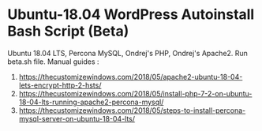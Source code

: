 # Ubuntu-18.04 WordPress Autoinstall Bash Script (Beta)

Ubuntu 18.04 LTS, Percona MySQL, Ondrej's PHP, Ondrej's Apache2. Run beta.sh file. Manual guides :

1. https://thecustomizewindows.com/2018/05/apache2-ubuntu-18-04-lets-encrypt-http-2-hsts/
2. https://thecustomizewindows.com/2018/05/install-php-7-2-on-ubuntu-18-04-lts-running-apache2-percona-mysql/
3. https://thecustomizewindows.com/2018/05/steps-to-install-percona-mysql-server-on-ubuntu-18-04-lts/
